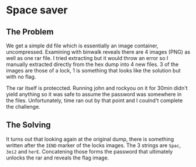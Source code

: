# Space saver

## The Problem
We get a simple dd file which is essentially an image container, uncompressed. Examining with binwalk reveals there are 4 images (PNG) as well as one rar file. I tried extracting but it would throw an error so I manually extracted directly from the hex dump into 4 new files. 3 of the images are those of a lock, 1 is something that looks like the solution but with no flag.

The rar itself is proteccted. Running john and rockyou on it for 30min didn't yield anything so it was safe to assume the password was somewhere in the files. Unfortunately, time ran out by that point and I coulnd't complete the challenge.

## The Solving
It turns out that looking again at the original dump, there is something written after the ```IEND``` marker of the locks images. The 3 strings are ```Spac```, ```3ei2``` and ```herE```. Concatening those forms the password that ultimately unlocks the rar and reveals the flag image.
